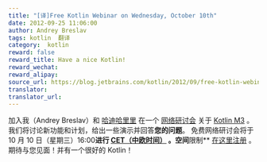 ```yaml
---
title: "[译]Free Kotlin Webinar on Wednesday, October 10th"
date: 2012-09-25 11:06:00
author: Andrey Breslav
tags: kotlin  翻译
category:  kotlin
reward: false
reward_title: Have a nice Kotlin!
reward_wechat:
reward_alipay:
source_url: https://blog.jetbrains.com/kotlin/2012/09/free-kotlin-webinar-on-wednesday-october-10th/
translator:
translator_url:
---
```


加入我（Andrey Breslav）和 [哈迪哈里里](http://www.jetbrains.com/devnet/academy/experts/Hadi_Hariri.html) 在一个 [网络研讨会](https://www4.gotomeeting.com/register/662905759) 关于 [Kotlin M3](http://blog.jetbrains.com/kotlin/2012/09/kotlin-m3-is-out/) 。我们将讨论新功能和计划，给出一些演示并回答**您的问题**。
免费网络研讨会将于 10 月 10 日（星期三）16:00**进行 [CET（中欧时间）](http://wwp.greenwichmeantime.com/time-zone/europe/european-union/central-european-time/) 。空间**限制** [在这里注册](https://www4.gotomeeting.com/register/662905759) 。
期待与您见面！并有一个很好的 Kotlin！
